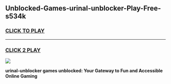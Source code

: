 
## Unblocked-Games-urinal-unblocker-Play-Free-s534k
<h3>
<a href="https://premium76.site?title=urinal-unblocker&ref=23A">CLICK TO PLAY</a></h3>
<hr>

<h3>
<a href="https://premium76.site?title=urinal-unblocker&ref=23A">CLICK 2 PLAY</a>
  
</h3>

<a href="https://premium76.site?title=urinal-unblocker&ref=23A"><img src="https://clearcache.store/games.png"></a>


**urinal-unblocker games unblocked: Your Gateway to Fun and Accessible Online Gaming**
